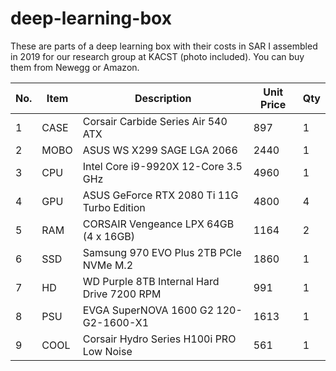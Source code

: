 # deep-learning-box

These are parts of a deep learning box with their costs in SAR I assembled in 2019 for our research group at KACST (photo included). You can buy them from Newegg or Amazon.

No. | Item | Description                         | Unit Price | Qty
--- | ---  | --- | --- | ---
1   | CASE | Corsair Carbide Series Air 540 ATX  | 897     | 1
2   | MOBO | ASUS WS X299 SAGE LGA 2066          | 2440       | 1
3   | CPU  | Intel Core i9-9920X 12-Core 3.5 GHz | 4960       | 1
4   | GPU  | ASUS GeForce RTX 2080 Ti 11G Turbo Edition | 4800 | 4
5   | RAM  | CORSAIR Vengeance LPX 64GB (4 x 16GB) | 1164 | 2
6   | SSD  | Samsung 970 EVO Plus 2TB PCIe NVMe M.2 | 1860 | 1
7   | HD   | WD Purple 8TB Internal Hard Drive 7200 RPM | 991 | 1
8   | PSU  | EVGA SuperNOVA 1600 G2 120-G2-1600-X1 | 1613 | 1
9   | COOL | Corsair Hydro Series H100i PRO Low Noise | 561 | 1
